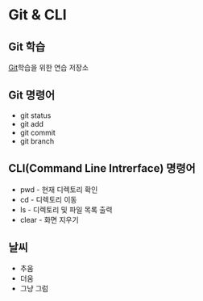 # Git & CLI
## Git 학습
[Git](https:git-scm.com "git download")학습을 위한 연습 저장소 

## Git 명령어
* git status
* git add
* git commit
* git branch

## CLI(Command Line Intrerface) 명령어
* pwd - 현재 디렉토리 확인
* cd - 디렉토리 이동
* ls - 디렉토리 및 파일 목록 출력
* clear - 화면 지우기

## 날씨
* 추움
* 더움
* 그냥 그럼
